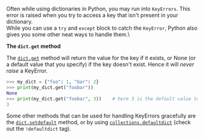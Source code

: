 Often while using dictionaries in Python, you may run into `KeyErrors`. This error is raised when you try to access a key that isn't present in your dictionary.\
While you can use a `try` and `except` block to catch the `KeyError`, Python also gives you some other neat ways to handle them.\

__**The `dict.get` method**__

The [`dict.get`](https://docs.python.org/3/library/stdtypes.html#dict.get) method will return the value for the key if it exists, or None (or a default value that you specify) if the key doesn't exist. Hence it will _never raise_ a KeyError.
```py
>>> my_dict = {"foo": 1, "bar": 2}
>>> print(my_dict.get("foobar"))
None
>>> print(my_dict.get("foobar", 3))    # here 3 is the default value to be returned, in case the key doesn't exist
3
```

Some other methods that can be used for handling KeyErrors gracefully are the [`dict.setdefault`](https://docs.python.org/3/library/stdtypes.html#dict.setdefault) method, or by using [`collections.defaultdict`](https://docs.python.org/3/library/collections.html#collections.defaultdict) (check out the `!defaultdict` tag).
